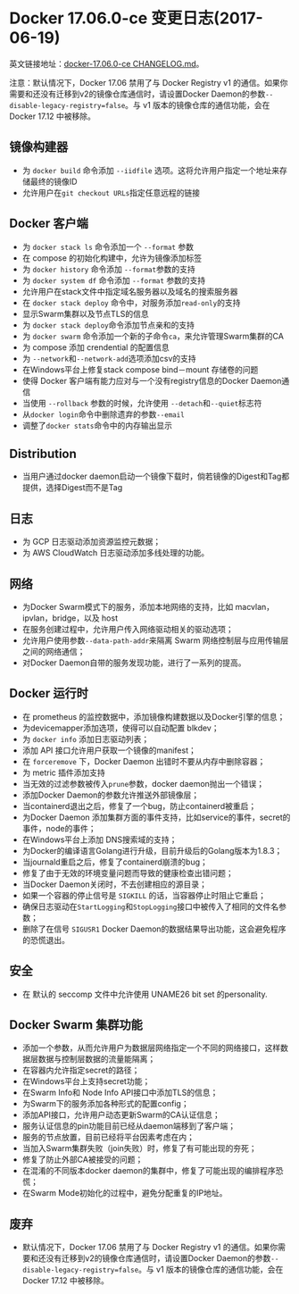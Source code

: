 # Docker 17.06.0-ce 变更日志(2017-06-19)

英文链接地址：[docker-17.06.0-ce CHANGELOG.md](https://github.com/docker/docker-ce/blob/v17.06.0-ce/CHANGELOG.md)。

注意：默认情况下，Docker 17.06 禁用了与 Docker Registry v1 的通信。如果你需要和还没有迁移到v2的镜像仓库通信时，请设置Docker Daemon的参数`--disable-legacy-registry=false`。与 v1 版本的镜像仓库的通信功能，会在 Docker 17.12 中被移除。

## 镜像构建器

* 为 `docker build` 命令添加 `--iidfile` 选项。这将允许用户指定一个地址来存储最终的镜像ID
* 允许用户在`git checkout URLs`指定任意远程的链接 

## Docker 客户端

* 为 `docker stack ls` 命令添加一个 `--format` 参数
* 在 compose 的初始化构建中，允许为镜像添加标签
* 为 `docker history` 命令添加 `--format`参数的支持
* 为 `docker system df` 命令添加 `--format` 参数的支持
* 允许用户在stack文件中指定域名服务器以及域名的搜索服务器
* 在 `docker stack deploy` 命令中，对服务添加`read-only`的支持
* 显示Swarm集群以及节点TLS的信息
* 为 `docker stack deploy`命令添加节点亲和的支持
* 为 `docker swarm` 命令添加一个新的子命令`ca`，来允许管理Swarm集群的CA
* 为 compose 添加 crendential 的配置信息
* 为 `--network`和`--network-add`选项添加csv的支持
* 在Windows平台上修复stack compose bind－mount 存储卷的问题
* 使得 Docker 客户端有能力应对与一个没有registry信息的Docker Daemon通信
* 当使用 `--rollback` 参数的时候，允许使用 `--detach`和`--quiet`标志符
* 从`docker login`命令中删除遗弃的参数`--email`
* 调整了`docker stats`命令中的内存输出显示

## Distribution

* 当用户通过docker daemon启动一个镜像下载时，倘若镜像的Digest和Tag都提供，选择Digest而不是Tag

## 日志

* 为 GCP 日志驱动添加资源监控元数据；
* 为 AWS CloudWatch 日志驱动添加多线处理的功能。

## 网络

* 为Docker Swarm模式下的服务，添加本地网络的支持，比如 macvlan，ipvlan，bridge，以及 host
* 在服务创建过程中，允许用户传入网络驱动相关的驱动选项；
* 允许用户使用参数`--data-path-addr`来隔离 Swarm 网络控制层与应用传输层之间的网络通信；
* 对Docker Daemon自带的服务发现功能，进行了一系列的提高。

## Docker 运行时

* 在 prometheus 的监控数据中，添加镜像构建数据以及Docker引擎的信息；
* 为devicemapper添加选项，使得可以自动配置 blkdev；
* 为 `docker info` 添加日志驱动列表；
* 添加 API 接口允许用户获取一个镜像的manifest；
* 在 `forceremove` 下，Docker Daemon 出错时不要从内存中删除容器；
* 为 metric 插件添加支持
* 当无效的过滤参数被传入`prune`参数，docker daemon抛出一个错误；
* 添加Docker Daemon的参数允许推送外部镜像层；
* 当containerd退出之后，修复了一个bug，防止containerd被重启；
* 为Docker Daemon 添加集群方面的事件支持，比如service的事件，secret的事件，node的事件；
* 在Windows平台上添加 DNS搜索域的支持；
* 为Docker的编译语言Golang进行升级，目前升级后的Golang版本为1.8.3；
* 当journald重启之后，修复了containerd崩溃的bug；
* 修复了由于无效的环境变量问题而导致的健康检查出错问题；
* 当Docker Daemon关闭时，不去创建相应的源目录；
* 如果一个容器的停止信号是 `SIGKILL` 的话，当容器停止时阻止它重启；
* 确保日志驱动在`StartLogging`和`StopLogging`接口中被传入了相同的文件名参数；
* 删除了在信号 `SIGUSR1` Docker Daemon的数据结果导出功能，这会避免程序的恐慌退出。

## 安全

* 在 默认的 seccomp 文件中允许使用 UNAME26 bit set 的personality.

## Docker Swarm 集群功能

* 添加一个参数，从而允许用户为数据层网络指定一个不同的网络接口，这样数据层数据与控制层数据的流量能隔离；
* 在容器内允许指定secret的路径；
* 在Windows平台上支持secret功能；
* 在Swarm Info和 Node Info API接口中添加TLS的信息；
* 为Swarm下的服务添加各种形式的配置config；
* 添加API接口，允许用户动态更新Swarm的CA认证信息；
* 服务认证信息的pin功能目前已经从daemon端移到了客户端；
* 服务的节点放置，目前已经将平台因素考虑在内；
* 当加入Swarm集群失败（join失败）时，修复了有可能出现的夯死；
* 修复了防止外部CA被接受的问题；
* 在混淆的不同版本docker daemon的集群中，修复了可能出现的编排程序恐慌；
* 在Swarm Mode初始化的过程中，避免分配重复的IP地址。

## 废弃

* 默认情况下，Docker 17.06 禁用了与 Docker Registry v1 的通信。如果你需要和还没有迁移到v2的镜像仓库通信时，请设置Docker Daemon的参数`--disable-legacy-registry=false`。与 v1 版本的镜像仓库的通信功能，会在 Docker 17.12 中被移除。
